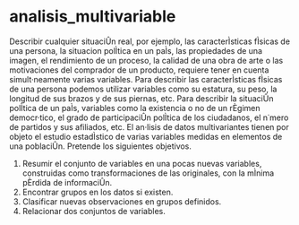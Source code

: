 # analisis_multivariable
Describir cualquier situaciÛn real, por ejemplo, las caracterÌsticas fÌsicas de una persona, la situacion polÌtica en un paÌs, las propiedades de una imagen, el rendimiento de un proceso, la calidad de una obra de arte o las motivaciones del comprador de un producto, requiere tener en cuenta simult·neamente varias variables. Para describir las caracterÌsticas fÌsicas de una persona podemos utilizar variables como su estatura, su peso, la longitud de sus brazos y de sus piernas, etc. Para describir la situaciÛn polÌtica de un paÌs, variables como la existencia o no de un rÈgimen democr·tico, el grado de participaciÛn polÌtica de los ciudadanos, el n˙mero de partidos y sus afiliados, etc. El an·lisis de datos multivariantes tienen por objeto el estudio estadÌstico de varias variables medidas en elementos de una poblaciÛn. Pretende los siguientes objetivos.
1. Resumir el conjunto de variables en una pocas nuevas variables, construidas como
transformaciones de las originales, con la mÌnima pÈrdida de informaciÛn.
2. Encontrar grupos en los datos si existen.
3. Clasificar nuevas observaciones en grupos definidos.
4. Relacionar dos conjuntos de variables.
